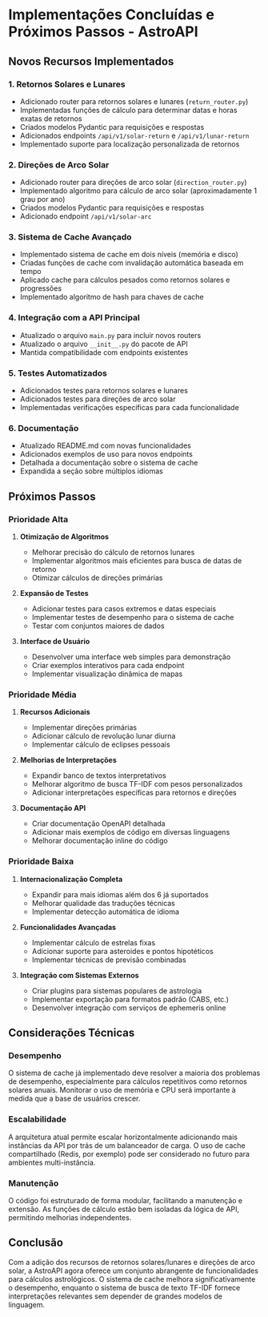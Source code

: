 # Implementações Concluídas e Próximos Passos - AstroAPI

## Novos Recursos Implementados

### 1. Retornos Solares e Lunares
- Adicionado router para retornos solares e lunares (`return_router.py`)
- Implementadas funções de cálculo para determinar datas e horas exatas de retornos
- Criados modelos Pydantic para requisições e respostas
- Adicionados endpoints `/api/v1/solar-return` e `/api/v1/lunar-return`
- Implementado suporte para localização personalizada de retornos

### 2. Direções de Arco Solar
- Adicionado router para direções de arco solar (`direction_router.py`)
- Implementado algoritmo para cálculo de arco solar (aproximadamente 1 grau por ano)
- Criados modelos Pydantic para requisições e respostas
- Adicionado endpoint `/api/v1/solar-arc`

### 3. Sistema de Cache Avançado
- Implementado sistema de cache em dois níveis (memória e disco)
- Criadas funções de cache com invalidação automática baseada em tempo
- Aplicado cache para cálculos pesados como retornos solares e progressões
- Implementado algoritmo de hash para chaves de cache

### 4. Integração com a API Principal
- Atualizado o arquivo `main.py` para incluir novos routers
- Atualizado o arquivo `__init__.py` do pacote de API
- Mantida compatibilidade com endpoints existentes

### 5. Testes Automatizados
- Adicionados testes para retornos solares e lunares
- Adicionados testes para direções de arco solar
- Implementadas verificações específicas para cada funcionalidade

### 6. Documentação
- Atualizado README.md com novas funcionalidades
- Adicionados exemplos de uso para novos endpoints
- Detalhada a documentação sobre o sistema de cache
- Expandida a seção sobre múltiplos idiomas

## Próximos Passos

### Prioridade Alta
1. **Otimização de Algoritmos**
   - Melhorar precisão do cálculo de retornos lunares
   - Implementar algoritmos mais eficientes para busca de datas de retorno
   - Otimizar cálculos de direções primárias

2. **Expansão de Testes**
   - Adicionar testes para casos extremos e datas especiais
   - Implementar testes de desempenho para o sistema de cache
   - Testar com conjuntos maiores de dados

3. **Interface de Usuário**
   - Desenvolver uma interface web simples para demonstração
   - Criar exemplos interativos para cada endpoint
   - Implementar visualização dinâmica de mapas

### Prioridade Média
1. **Recursos Adicionais**
   - Implementar direções primárias
   - Adicionar cálculo de revolução lunar diurna
   - Implementar cálculo de eclipses pessoais

2. **Melhorias de Interpretações**
   - Expandir banco de textos interpretativos
   - Melhorar algoritmo de busca TF-IDF com pesos personalizados
   - Adicionar interpretações específicas para retornos e direções

3. **Documentação API**
   - Criar documentação OpenAPI detalhada
   - Adicionar mais exemplos de código em diversas linguagens
   - Melhorar documentação inline do código

### Prioridade Baixa
1. **Internacionalização Completa**
   - Expandir para mais idiomas além dos 6 já suportados
   - Melhorar qualidade das traduções técnicas
   - Implementar detecção automática de idioma

2. **Funcionalidades Avançadas**
   - Implementar cálculo de estrelas fixas
   - Adicionar suporte para asteroides e pontos hipotéticos
   - Implementar técnicas de previsão combinadas

3. **Integração com Sistemas Externos**
   - Criar plugins para sistemas populares de astrologia
   - Implementar exportação para formatos padrão (CABS, etc.)
   - Desenvolver integração com serviços de ephemeris online

## Considerações Técnicas

### Desempenho
O sistema de cache já implementado deve resolver a maioria dos problemas de desempenho, especialmente para cálculos repetitivos como retornos solares anuais. Monitorar o uso de memória e CPU será importante à medida que a base de usuários crescer.

### Escalabilidade
A arquitetura atual permite escalar horizontalmente adicionando mais instâncias da API por trás de um balanceador de carga. O uso de cache compartilhado (Redis, por exemplo) pode ser considerado no futuro para ambientes multi-instância.

### Manutenção
O código foi estruturado de forma modular, facilitando a manutenção e extensão. As funções de cálculo estão bem isoladas da lógica de API, permitindo melhorias independentes.

## Conclusão
Com a adição dos recursos de retornos solares/lunares e direções de arco solar, a AstroAPI agora oferece um conjunto abrangente de funcionalidades para cálculos astrológicos. O sistema de cache melhora significativamente o desempenho, enquanto o sistema de busca de texto TF-IDF fornece interpretações relevantes sem depender de grandes modelos de linguagem.
